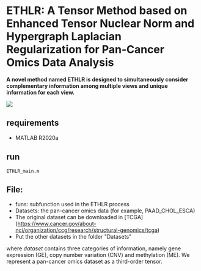 # ETHLR: A Tensor Method based on Enhanced Tensor Nuclear Norm and Hypergraph Laplacian Regularization for Pan-Cancer Omics Data Analysis


**A novel method named ETHLR is designed to simultaneously consider complementary information among multiple views and unique information for each view.**


![](https://github.com/nayu0419/ETHLR/blob/main/ETHLR_Pipeline.png)

## requirements
- MATLAB R2020a

## run

```
ETHLR_main.m
```

## File:

- funs: subfunction used in the ETHLR process
- Datasets: the pan-cancer omics data (for example, PAAD_CHOL_ESCA)
- The original dataset can be downloaded in [TCGA] (https://www.cancer.gov/about-nci/organization/ccg/research/structural-genomics/tcga)
- Put the other datasets in the folder "Datasets"

where *dataset* contains three categories of information, namely gene expression (GE), copy number variation (CNV) and methylation (ME). We represent a pan-cancer omics dataset as a third-order tensor.
